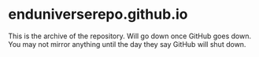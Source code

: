 # enduniverserepo.github.io

This is the archive of the repository. Will go down once GitHub goes down. You may not mirror anything until the day they say GitHub will shut down.
